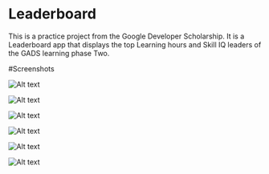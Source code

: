 # Leaderboard
This is a practice project from the Google Developer Scholarship.
It is a Leaderboard app that displays the top Learning hours and Skill IQ leaders of the GADS learning phase Two.

#Screenshots

![Alt text](https://github.com/Oba-max22/Leaderboard/blob/master/Screenshot_20200905-001234.png "One")

![Alt text](https://github.com/Oba-max22/Leaderboard/blob/master/Screenshot_20200905-001241.png "Two")

![Alt text](https://github.com/Oba-max22/Leaderboard/blob/master/Screenshot_20200905-001246.png "Three")

![Alt text](https://github.com/Oba-max22/Leaderboard/blob/master/Screenshot_20200905-001301.png "Four")

![Alt text](https://github.com/Oba-max22/Leaderboard/blob/master/Screenshot_20200907-205053.png "Five")

![Alt text](https://github.com/Oba-max22/Leaderboard/blob/master/Screenshot_20200907-205059.png "Six")
